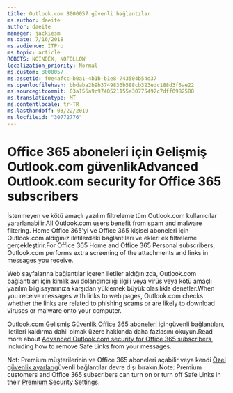 ```yaml
---
title: Outlook.com 8000057 güvenli bağlantılar
ms.author: daeite
author: daeite
manager: jackiesm
ms.date: 7/16/2018
ms.audience: ITPro
ms.topic: article
ROBOTS: NOINDEX, NOFOLLOW
localization_priority: Normal
ms.custom: 8000057
ms.assetid: f0e4afcc-b0a1-4b1b-b1e8-743504b54d37
ms.openlocfilehash: bbdaba2b9b3749836b588cb323edc188d3f5ae22
ms.sourcegitcommit: 03a156a9c9740521155a30775492c7dff0982588
ms.translationtype: MT
ms.contentlocale: tr-TR
ms.lasthandoff: 03/22/2019
ms.locfileid: "30772776"
---
```

# <a name="advanced-outlookcom-security-for-office-365-subscribers"></a><span data-ttu-id="0bfb1-102">Office 365 aboneleri için Gelişmiş Outlook.com güvenlik</span><span class="sxs-lookup"><span data-stu-id="0bfb1-102">Advanced Outlook.com security for Office 365 subscribers</span></span>

<span data-ttu-id="0bfb1-103">İstenmeyen ve kötü amaçlı yazılım filtreleme tüm Outlook.com kullanıcılar yararlanabilir.</span><span class="sxs-lookup"><span data-stu-id="0bfb1-103">All Outlook.com users benefit from spam and malware filtering.</span></span> <span data-ttu-id="0bfb1-104">Home Office 365'yi ve Office 365 kişisel aboneleri için Outlook.com aldığınız iletilerdeki bağlantıları ve ekleri ek filtreleme gerçekleştirir.</span><span class="sxs-lookup"><span data-stu-id="0bfb1-104">For Office 365 Home and Office 365 Personal subscribers, Outlook.com performs extra screening of the attachments and links in messages you receive.</span></span>
  
<span data-ttu-id="0bfb1-105">Web sayfalarına bağlantılar içeren iletiler aldığınızda, Outlook.com bağlantıları için kimlik avı dolandırıcılığı ilgili veya virüs veya kötü amaçlı yazılım bilgisayarınıza karşıdan yüklemek büyük olasılıkla denetler.</span><span class="sxs-lookup"><span data-stu-id="0bfb1-105">When you receive messages with links to web pages, Outlook.com checks whether the links are related to phishing scams or are likely to download viruses or malware onto your computer.</span></span>
  
<span data-ttu-id="0bfb1-106">[Outlook.com Gelişmiş Güvenlik Office 365 aboneleri için](https://go.microsoft.com/fwlink/p/?linkid=2006140)güvenli bağlantıları, iletileri kaldırma dahil olmak üzere hakkında daha fazlasını okuyun.</span><span class="sxs-lookup"><span data-stu-id="0bfb1-106">Read more about [Advanced Outlook.com security for Office 365 subscribers](https://go.microsoft.com/fwlink/p/?linkid=2006140), including how to remove Safe Links from your messages.</span></span>
  
<span data-ttu-id="0bfb1-107">Not: Premium müşterilerinin ve Office 365 aboneleri açabilir veya kendi [Özel güvenlik ayarları](https://outlook.live.com/mail/options/premium/security)güvenli bağlantılar devre dışı bırakın.</span><span class="sxs-lookup"><span data-stu-id="0bfb1-107">Note: Premium customers and Office 365 subscribers can turn on or turn off Safe Links in their [Premium Security Settings](https://outlook.live.com/mail/options/premium/security).</span></span>